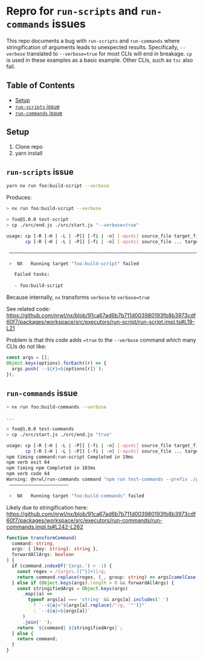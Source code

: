 # Repro for `run-scripts` and `run-commands` issues

This repo documents a bug with `run-scripts` and `run-commands` where stringification of arguments leads to unexpected results. Specifically, `--verbose` translated to `--verbose=true` for most CLIs will end in breakage. `cp` is used in these examples as a basic example. Other CLIs, such as `tsc` also fail.

## Table of Contents

* [Setup](#setup)
* [`run-scripts` issue](#run-scripts-issue)
* [`run-commands` issue](#run-commands-issue)


## Setup
1. Clone repo
2. yarn install


## `run-scripts` issue

```bash
yarn nx run foo:build-script --verbose
```

Produces:
```bash
> nx run foo:build-script --verbose

> foo@1.0.0 test-script
> cp ./src/end.js ./src/start.js "--verbose=true"

usage: cp [-R [-H | -L | -P]] [-fi | -n] [-apvXc] source_file target_file
       cp [-R [-H | -L | -P]] [-fi | -n] [-apvXc] source_file ... target_directory

 ————————————————————————————————————————————————————————————————————————————————————————————————————————————————————————————————————————————————————————————————————————————————————————————————————————————————————————————————————————————————————————————————————————————————————————————————————

 >  NX   Running target "foo:build-script" failed

   Failed tasks:
   
   - foo:build-script
```

Because internally, `nx` transforms `verbose` to `verbose=true`

See related code: https://github.com/nrwl/nx/blob/91ca67ad6b7b711d003980193fb8b3973cdf60f7/packages/workspace/src/executors/run-script/run-script.impl.ts#L19-L21

Problem is that this code adds `=true` to the `--verbose` command which many CLIs do not like:
```ts
const args = [];
Object.keys(options).forEach((r) => {
  args.push(`--${r}=${options[r]}`);
});
```

## `run-commands` issue


```bash
> nx run foo:build-commands --verbose

...

> foo@1.0.0 test-commands
> cp ./src/start.js ./src/end.js "true"

usage: cp [-R [-H | -L | -P]] [-fi | -n] [-apvXc] source_file target_file
       cp [-R [-H | -L | -P]] [-fi | -n] [-apvXc] source_file ... target_directory
npm timing command:run-script Completed in 19ms
npm verb exit 64
npm timing npm Completed in 183ms
npm verb code 64
Warning: @nrwl/run-commands command "npm run test-commands --prefix ./packages/foo --verbose=true" exited with non-zero status code
 ——————————————————————

 >  NX   Running target "foo:build-commands" failed
```

Likely due to stringification here:
https://github.com/nrwl/nx/blob/91ca67ad6b7b711d003980193fb8b3973cdf60f7/packages/workspace/src/executors/run-commands/run-commands.impl.ts#L242-L262

```ts
function transformCommand(
  command: string,
  args: { [key: string]: string },
  forwardAllArgs: boolean
) {
  if (command.indexOf('{args.') > -1) {
    const regex = /{args\.([^}]+)}/g;
    return command.replace(regex, (_, group: string) => args[camelCase(group)]);
  } else if (Object.keys(args).length > 0 && forwardAllArgs) {
    const stringifiedArgs = Object.keys(args)
      .map((a) =>
        typeof args[a] === 'string' && args[a].includes(' ')
          ? `--${a}="${args[a].replace(/"/g, '"')}"`
          : `--${a}=${args[a]}`
      )
      .join(' ');
    return `${command} ${stringifiedArgs}`;
  } else {
    return command;
  }
}
```